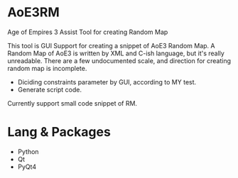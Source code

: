 AoE3RM
======================================
Age of Empires 3 Assist Tool for creating Random Map

This tool is GUI Support for creating a snippet of AoE3 Random Map.
A Random Map of AoE3 is written by XML and C-ish language, but it's really unreadable.
There are a few undocumented scale, and direction for creating random map is incomplete.

* Diciding constraints parameter by GUI, according to MY test.
* Generate script code.

Currently support small code snippet of RM.

Lang & Packages
========

* Python
* Qt
* PyQt4

